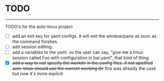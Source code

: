 # TODO

---

TODO's for the auto-tmux project

- [ ] add an exit key for yaml configs. it will exit the window/pane as soon as the command finishes.
- [ ] add session editing.
- [ ] add a variables to the yaml. so the user can say, "give me a tmux session called Foo with configuration in bar.yaml", that kind of thing
- [x] ~~add a way to not specify the workdir in the config files. if not spicified auto-tmux should use the current working dir~~ this was already the case but now it's more explicit
